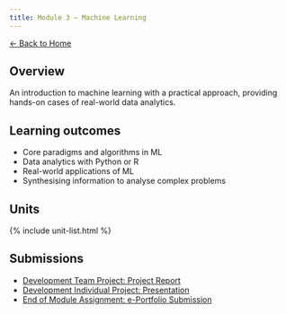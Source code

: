 ```yaml
---
title: Module 3 — Machine Learning
---
```


[← Back to Home](/eportfolio/)

## Overview
An introduction to machine learning with a practical approach, providing hands-on cases of real-world data analytics.

## Learning outcomes
- Core paradigms and algorithms in ML
- Data analytics with Python or R
- Real-world applications of ML
- Synthesising information to analyse complex problems

## Units
{% include unit-list.html %}

## Submissions
- [Development Team Project: Project Report](../../artefacts/module-3/project-report.pdf)
- [Development Individual Project: Presentation](../../artefacts/module-3/presentation.pdf)
- [End of Module Assignment: e-Portfolio Submission](../../artefacts/module-3/eportfolio-reflective.pdf)
